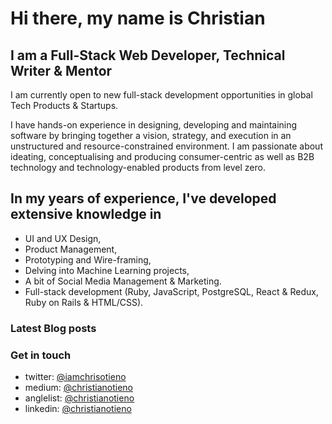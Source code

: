 # Hi there, my name is Christian

## I am a Full-Stack Web Developer, Technical Writer & Mentor

I am currently open to new full-stack development opportunities in global Tech Products & Startups.

I have hands-on experience in designing, developing and maintaining software by bringing together a vision, strategy, and execution in an unstructured and resource-constrained environment. I am passionate about ideating, conceptualising and producing consumer-centric as well as B2B technology and technology-enabled products from level zero.

## In my years of experience, I've developed extensive knowledge in

- UI and UX Design,
- Product Management,
- Prototyping and Wire-framing,
- Delving into Machine Learning projects,
- A bit of Social Media Management & Marketing.
- Full-stack development (Ruby, JavaScript, PostgreSQL, React & Redux, Ruby on Rails & HTML/CSS).

### Latest Blog posts
<!-- BLOG-POST-LIST:START -->
<!-- BLOG-POST-LIST:END -->

### Get in touch

- twitter: [@iamchrisotieno](https://twitter.com/iamchrisotieno)
- medium: [@christianotieno](https://medium.com/@christianotieno)
- anglelist: [@christianotieno](https://angel.co/u/christianotieno)
- linkedin: [@christianotieno](https://www.linkedin.com/in/christianotieno/)
